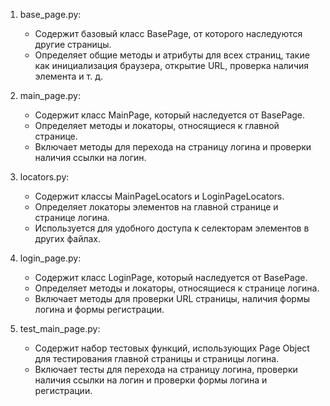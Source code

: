 1. base_page.py:
   - Содержит базовый класс BasePage, от которого наследуются другие страницы.
   - Определяет общие методы и атрибуты для всех страниц, такие как инициализация браузера, открытие URL, проверка наличия элемента и т. д.

2. main_page.py:
   - Содержит класс MainPage, который наследуется от BasePage.
   - Определяет методы и локаторы, относящиеся к главной странице.
   - Включает методы для перехода на страницу логина и проверки наличия ссылки на логин.

3. locators.py:
   - Содержит классы MainPageLocators и LoginPageLocators.
   - Определяет локаторы элементов на главной странице и странице логина.
   - Используется для удобного доступа к селекторам элементов в других файлах.

4. login_page.py:
   - Содержит класс LoginPage, который наследуется от BasePage.
   - Определяет методы и локаторы, относящиеся к странице логина.
   - Включает методы для проверки URL страницы, наличия формы логина и формы регистрации.

5. test_main_page.py:
   - Содержит набор тестовых функций, использующих Page Object для тестирования главной страницы и страницы логина.
   - Включает тесты для перехода на страницу логина, проверки наличия ссылки на логин и проверки формы логина и регистрации.
